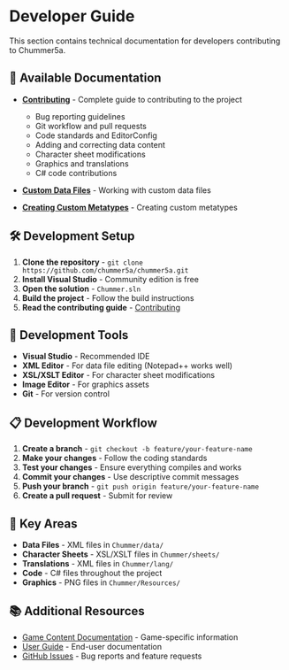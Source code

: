 # Developer Guide

This section contains technical documentation for developers contributing to Chummer5a.

## 📖 Available Documentation

- **[Contributing](Contributing)** - Complete guide to contributing to the project
  - Bug reporting guidelines
  - Git workflow and pull requests
  - Code standards and EditorConfig
  - Adding and correcting data content
  - Character sheet modifications
  - Graphics and translations
  - C# code contributions

- **[Custom Data Files](Custom-Data-Files)** - Working with custom data files
- **[Creating Custom Metatypes](Creating-Custom-Metatypes)** - Creating custom metatypes

## 🛠️ Development Setup

1. **Clone the repository** - `git clone https://github.com/chummer5a/chummer5a.git`
2. **Install Visual Studio** - Community edition is free
3. **Open the solution** - `Chummer.sln`
4. **Build the project** - Follow the build instructions
5. **Read the contributing guide** - [Contributing](Contributing)

## 🔧 Development Tools

- **Visual Studio** - Recommended IDE
- **XML Editor** - For data file editing (Notepad++ works well)
- **XSL/XSLT Editor** - For character sheet modifications
- **Image Editor** - For graphics assets
- **Git** - For version control

## 📋 Development Workflow

1. **Create a branch** - `git checkout -b feature/your-feature-name`
2. **Make your changes** - Follow the coding standards
3. **Test your changes** - Ensure everything compiles and works
4. **Commit your changes** - Use descriptive commit messages
5. **Push your branch** - `git push origin feature/your-feature-name`
6. **Create a pull request** - Submit for review

## 🎯 Key Areas

- **Data Files** - XML files in `Chummer/data/`
- **Character Sheets** - XSL/XSLT files in `Chummer/sheets/`
- **Translations** - XML files in `Chummer/lang/`
- **Code** - C# files throughout the project
- **Graphics** - PNG files in `Chummer/Resources/`

## 📚 Additional Resources

- [Game Content Documentation](Game-Content-Documentation) - Game-specific information
- [User Guide](User-Guide) - End-user documentation
- [GitHub Issues](https://github.com/chummer5a/chummer5a/issues) - Bug reports and feature requests
